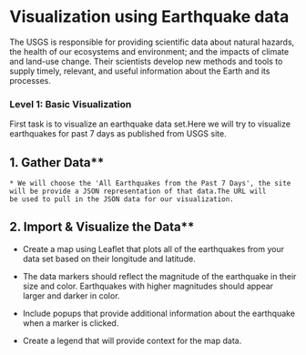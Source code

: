 # Visualization using Earthquake data
  The USGS is responsible for providing scientific data about natural hazards, the health of our ecosystems and environment; and the  impacts   of climate and land-use change. Their scientists develop new methods and tools to supply timely, relevant, and useful information about     the Earth and its processes.
  
 
### Level 1: Basic Visualization

  First task is to visualize an earthquake data set.Here we will try to visualize earthquakes for past 7 days as published from USGS site.
  ## 1. Gather Data**
  
    * We will choose the 'All Earthquakes from the Past 7 Days', the site will be provide a JSON representation of that data.The URL will         be used to pull in the JSON data for our visualization.
  
  ## 2. Import & Visualize the Data**

   * Create a map using Leaflet that plots all of the earthquakes from your data set based on their longitude and latitude.

   * The data markers should reflect the magnitude of the earthquake in their size and color. Earthquakes with higher magnitudes should           appear larger and darker in color.

   * Include popups that provide additional information about the earthquake when a marker is clicked.

   * Create a legend that will provide context for the map data.

